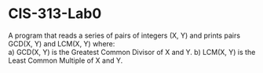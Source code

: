 # CIS-313-Lab0
A program that reads a series of pairs of integers (X, Y) and prints pairs 
GCD(X, Y) and LCM(X, Y) where:  
a) GCD(X, Y) is the Greatest Common Divisor of X and Y. 
b) LCM(X, Y) is the Least Common Multiple of X and Y. 
